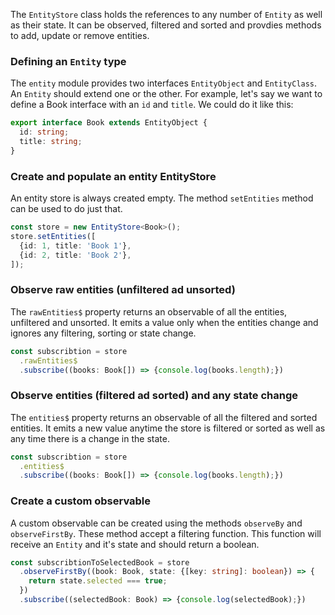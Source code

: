 The `EntityStore` class holds the references to any number of `Entity` as well as their state.
It can be observed, filtered and sorted and provdies methods to add, update or remove entities.

### Defining an `Entity` type

The `entity` module provides two interfaces `EntityObject` and `EntityClass`. An `Entity` should extend
one or the other. For example, let's say we want to define a Book interface with an `id` and `title`.
We could do it like this:

```typescript
export interface Book extends EntityObject {
  id: string;
  title: string;
}
```

### Create and populate an entity EntityStore

An entity store is always created empty. The method `setEntities` method can be used to do just that.

```typescript
const store = new EntityStore<Book>();
store.setEntities([
  {id: 1, title: 'Book 1'},
  {id: 2, title: 'Book 2'},
]);
```

### Observe raw entities (unfiltered ad unsorted)

The `rawEntities$` property returns an observable of all the entities, unfiltered and unsorted.
It emits a value only when the entities change and ignores any filtering, sorting or state change.

```typescript
const subscribtion = store
  .rawEntities$
  .subscribe((books: Book[]) => {console.log(books.length);})
```

### Observe entities (filtered ad sorted) and any state change

The `entities$` property returns an observable of all the filtered and sorted entities.
It emits a new value anytime the store is filtered or sorted as well as any time there is
a change in the state.  

```typescript
const subscribtion = store
  .entities$
  .subscribe((books: Book[]) => {console.log(books.length);})
```

### Create a custom observable

A custom observable can be created using the methods `observeBy` and `observeFirstBy`. These method
accept a filtering function. This function will receive an `Entity` and it's state and should return
a boolean.

```typescript
const subscribtionToSelectedBook = store
  .observeFirstBy((book: Book, state: {[key: string]: boolean}) => {
    return state.selected === true;
  })
  .subscribe((selectedBook: Book) => {console.log(selectedBook);})
```
